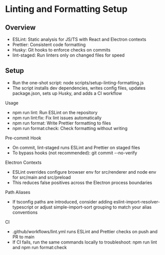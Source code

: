 # Linting and Formatting Setup

## Overview
- ESLint: Static analysis for JS/TS with React and Electron contexts
- Prettier: Consistent code formatting
- Husky: Git hooks to enforce checks on commits
- lint-staged: Run linters only on changed files for speed

## Setup
- Run the one-shot script: node scripts/setup-linting-formatting.js
- The script installs dev dependencies, writes config files, updates package.json, sets up Husky, and adds a CI workflow

Usage
- npm run lint: Run ESLint on the repository
- npm run lint:fix: Fix lint issues automatically
- npm run format: Write Prettier formatting to files
- npm run format:check: Check formatting without writing

Pre-commit Hook
- On commit, lint-staged runs ESLint and Prettier on staged files
- To bypass hooks (not recommended): git commit --no-verify

Electron Contexts
- ESLint overrides configure browser env for src/renderer and node env for src/main and src/preload
- This reduces false positives across the Electron process boundaries

Path Aliases
- If tsconfig paths are introduced, consider adding eslint-import-resolver-typescript or adjust simple-import-sort grouping to match your alias conventions

CI
- .github/workflows/lint.yml runs ESLint and Prettier checks on push and PR to main
- If CI fails, run the same commands locally to troubleshoot: npm run lint and npm run format:check
